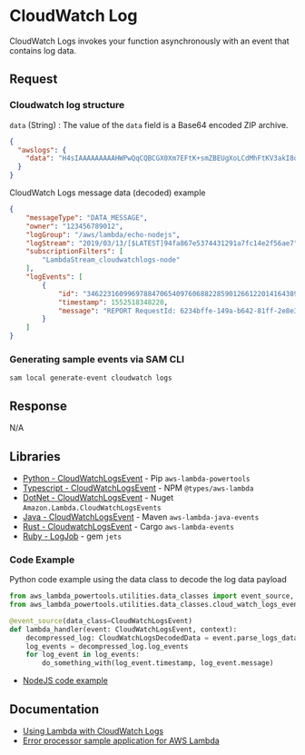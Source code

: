 # CloudWatch Log

CloudWatch Logs invokes your function asynchronously with an event that contains log data.

## Request

### Cloudwatch log structure

`data` (String)
: The value of the `data` field is a Base64 encoded ZIP archive.

```json title="CloudWatch Logs message event example"
{
  "awslogs": {
    "data": "H4sIAAAAAAAAAHWPwQqCQBCGX0Xm7EFtK+smZBEUgXoLCdMhFtKV3akI8d0bLYmibvPPN3wz00CJxmQnTO41whwWQRIctmEcB6sQbFC3CjW3XW8kxpOpP+OC22d1Wml1qZkQGtoMsScxaczKN3plG8zlaHIta5KqWsozoTYw3/djzwhpLwivWFGHGpAFe7DL68JlBUk+l7KSN7tCOEJ4M3/qOI49vMHj+zCKdlFqLaU2ZHV2a4Ct/an0/ivdX8oYc1UVX860fQDQiMdxRQEAAA=="
  }
}
```

CloudWatch Logs message data (decoded) example

```json title="CloudWatch Logs message data (decoded) example"
{
    "messageType": "DATA_MESSAGE",
    "owner": "123456789012",
    "logGroup": "/aws/lambda/echo-nodejs",
    "logStream": "2019/03/13/[$LATEST]94fa867e5374431291a7fc14e2f56ae7",
    "subscriptionFilters": [
        "LambdaStream_cloudwatchlogs-node"
    ],
    "logEvents": [
        {
            "id": "34622316099697884706540976068822859012661220141643892546",
            "timestamp": 1552518348220,
            "message": "REPORT RequestId: 6234bffe-149a-b642-81ff-2e8e376d8aff\tDuration: 46.84 ms\tBilled Duration: 47 ms \tMemory Size: 192 MB\tMax Memory Used: 72 MB\t\n"
        }
    ]
}
```

### Generating sample events via SAM CLI

```shell
sam local generate-event cloudwatch logs
```

## Response

N/A

## Libraries

- [Python - CloudWatchLogsEvent](https://awslabs.github.io/aws-lambda-powertools-python/latest/utilities/data_classes/#cloudwatch-logs) - Pip `aws-lambda-powertools`
- [Typescript - CloudWatchLogsEvent](https://github.com/DefinitelyTyped/DefinitelyTyped/blob/master/types/aws-lambda/trigger/cloudwatch-logs.d.ts) - NPM `@types/aws-lambda`
- [DotNet - CloudWatchLogsEvent](https://github.com/aws/aws-lambda-dotnet/tree/master/Libraries/src/Amazon.Lambda.CloudWatchLogsEvents) - Nuget `Amazon.Lambda.CloudWatchLogsEvents`
- [Java - CloudWatchLogsEvent](https://github.com/aws/aws-lambda-java-libs/blob/master/aws-lambda-java-events/src/main/java/com/amazonaws/services/lambda/runtime/events/CloudWatchLogsEvent.java) - Maven `aws-lambda-java-events`
- [Rust - CloudwatchLogsEvent](https://github.com/LegNeato/aws-lambda-events/blob/master/aws_lambda_events/src/generated/cloudwatch_logs.rs) - Cargo `aws-lambda-events`
- [Ruby - LogJob](https://rubyonjets.com/docs/events/cloudwatch-log/) - gem `jets`

### Code Example

Python code example using the data class to decode the log data payload

```python title="app.py"
from aws_lambda_powertools.utilities.data_classes import event_source, CloudWatchLogsEvent
from aws_lambda_powertools.utilities.data_classes.cloud_watch_logs_event import CloudWatchLogsDecodedData

@event_source(data_class=CloudWatchLogsEvent)
def lambda_handler(event: CloudWatchLogsEvent, context):
    decompressed_log: CloudWatchLogsDecodedData = event.parse_logs_data
    log_events = decompressed_log.log_events
    for log_event in log_events:
        do_something_with(log_event.timestamp, log_event.message)
```

- [NodeJS code example](https://github.com/awsdocs/aws-lambda-developer-guide/blob/main/sample-apps/error-processor/processor/index.js)

## Documentation

- [Using Lambda with CloudWatch Logs](https://docs.aws.amazon.com/lambda/latest/dg/services-cloudwatchlogs.html)
- [Error processor sample application for AWS Lambda](https://docs.aws.amazon.com/lambda/latest/dg/samples-errorprocessor.html)
